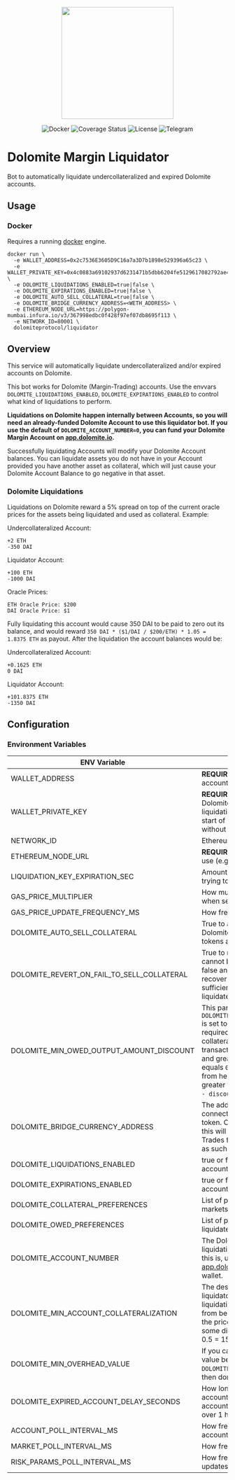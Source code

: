 <p align="center"><img src="https://dolomite.io/assets/img/logo.png" width="256" /></p>

<div align="center">
  <a href='https://hub.docker.com/r/dolomiteprotocol/liquidator' style="text-decoration:none;">
    <img src='https://img.shields.io/badge/docker-container-blue.svg?longCache=true' alt='Docker' />
  </a>
  <a href='https://coveralls.io/github/dolomite-exchange/liquidator' style="text-decoration:none;">
    <img src='https://coveralls.io/repos/github/dolomite-exchange/liquidator/badge.svg?t=toKMwT' alt='Coverage Status' />
  </a>
  <a href='https://github.com/dolomite-exchange/dolomite-margin/blob/master/LICENSE' style="text-decoration:none;">
    <img src='https://img.shields.io/github/license/dolomite-exchange/dolomite-margin.svg?longCache=true' alt='License' />
  </a>
  <a href='https://t.me/dolomite_official' style="text-decoration:none;">
    <img src='https://img.shields.io/badge/chat-on%20telegram-9cf.svg?longCache=true' alt='Telegram' />
  </a>
</div>

# Dolomite Margin Liquidator

Bot to automatically liquidate undercollateralized and expired Dolomite accounts.

## Usage

### Docker

Requires a running [docker](https://docker.com) engine.

```
docker run \
  -e WALLET_ADDRESS=0x2c7536E3605D9C16a7a3D7b1898e529396a65c23 \
  -e WALLET_PRIVATE_KEY=0x4c0883a69102937d6231471b5dbb6204fe5129617082792ae468d01a3f362318 \
  -e DOLOMITE_LIQUIDATIONS_ENABLED=true|false \
  -e DOLOMITE_EXPIRATIONS_ENABLED=true|false \
  -e DOLOMITE_AUTO_SELL_COLLATERAL=true|false \
  -e DOLOMITE_BRIDGE_CURRENCY_ADDRESS=<WETH_ADDRESS> \
  -e ETHEREUM_NODE_URL=https://polygon-mumbai.infura.io/v3/367998edbc0f428f97ef07db8695f113 \
  -e NETWORK_ID=80001 \
  dolomiteprotocol/liquidator
```

## Overview

This service will automatically liquidate undercollateralized and/or expired accounts on Dolomite.

This bot works for Dolomite (Margin-Trading) accounts. Use the envvars `DOLOMITE_LIQUIDATIONS_ENABLED`, 
`DOLOMITE_EXPIRATIONS_ENABLED` to control what kind of liquidations to perform.

**Liquidations on Dolomite happen internally between Accounts, so you will need an already-funded Dolomite Account to 
use this liquidator bot. If you use the default of `DOLOMITE_ACCOUNT_NUMBER=0`, you can fund your Dolomite Margin
Account on [app.dolomite.io](https://app.dolomite.io).**

Successfully liquidating Accounts will modify your Dolomite Account balances. You can liquidate assets you do not have 
in your Account provided you have another asset as collateral, which will just cause your Dolomite Account Balance to 
go negative in that asset.

### Dolomite Liquidations
Liquidations on Dolomite reward a 5% spread on top of the current oracle prices for the assets being liquidated and 
used as collateral. Example:

Undercollateralized Account:
```
+2 ETH
-350 DAI
```

Liquidator Account:
```
+100 ETH
-1000 DAI
```

Oracle Prices:
```
ETH Oracle Price: $200
DAI Oracle Price: $1
```

Fully liquidating this account would cause 350 DAI to be paid to zero out its balance, and would reward 
`350 DAI * ($1/DAI / $200/ETH) * 1.05 = 1.8375 ETH` as payout. After the liquidation the account balances would be:


Undercollateralized Account:
```
+0.1625 ETH
0 DAI
```

Liquidator Account:
```
+101.8375 ETH
-1350 DAI
```

## Configuration

### Environment Variables

|   ENV Variable                                |   Description                                                     |
|-----------------------------------------------|-------------------------------------------------------------------|
|   WALLET_ADDRESS                              |   **REQUIRED** Ethereum address of the Dolomite account owner that will do the liquidations
|   WALLET_PRIVATE_KEY                          |   **REQUIRED** Ethereum private key the Dolomite account owner that will do the liquidations. Make sure that "0x" is at the start of it (MetaMask exports private keys without it).
|   NETWORK_ID                                  |   Ethereum Network ID
|   ETHEREUM_NODE_URL                           |   **REQUIRED** The URL of the Ethereum node to use (e.g. an [Alchemy](https://alchemy.com/?r=99314874-10ab-44f3-9070-9abd86f4388d) or [Infura](https://infura.io/) endpoint)
|   LIQUIDATION_KEY_EXPIRATION_SEC              |   Amount of time in seconds to wait before trying to liquidate the same account again
|   GAS_PRICE_MULTIPLIER                        |   How much to multiply the `fast` gas price by when sending transactions
|   GAS_PRICE_UPDATE_FREQUENCY_MS              |   How frequently to update the gas price
|   DOLOMITE_AUTO_SELL_COLLATERAL               |   True to automatically sell collateral on Dolomite to repay debt, holding on to excess tokens as 
|   DOLOMITE_REVERT_ON_FAIL_TO_SELL_COLLATERAL  |   True to revert the liquidation if the collateral cannot be sold to pay off the debt. If set to false and collateral cannot be liquidated to recover debt, the user will need to maintain sufficient collateralization to prevent being liquidated. 
|   DOLOMITE_MIN_OWED_OUTPUT_AMOUNT_DISCOUNT    |   This parameter is only used if `DOLOMITE_REVERT_ON_FAIL_TO_SELL_COLLATERAL` is set to `false`. A discount to apply on the required output of the trade (from held collateral to owed balance), or else the transaction reverts. Must be less than `1.00` and greater than or equal to `0`. If this value equals `0.05`, the `minOutputAmount` of the trade from held amount to owed amount must be greater than or equal to `owedBalance * (1.00 - discount)`.
|   DOLOMITE_BRIDGE_CURRENCY_ADDRESS            |   The address of the bridge currency used as connecting asset to sell collateral for the debt token. On most Ethereum-based networks, this will be the WETH address. Meaning, Trades from LRC --> USDC are instead routed as such LRC --> WETH --> USDC.  
|   DOLOMITE_LIQUIDATIONS_ENABLED               |   true or false - whether to liquidate Dolomite accounts (true by default)
|   DOLOMITE_EXPIRATIONS_ENABLED                |   true or false - whether to liquidate expired accounts (false by default)
|   DOLOMITE_COLLATERAL_PREFERENCES             |   List of preferences for which collateral markets to receive first when liquidating
|   DOLOMITE_OWED_PREFERENCES                   |   List of preferences for which markets to liquidate first on an account when liquidating
|   DOLOMITE_ACCOUNT_NUMBER                     |   The Dolomite account number to use for the liquidating account. If you're not sure what this is, use 0. This will show up on [app.dolomite.io](https://app.dolomite.io) if you connect with the same wallet.
|   DOLOMITE_MIN_ACCOUNT_COLLATERALIZATION      |   The desired minimum collateralization of the liquidator account after completing a liquidation. Prevents the liquidator account from being at risk of being liquidated itself if the price of assets continues to move in some direction. Higher values are safer. e.g. 0.5 = 150% collateralization
|   DOLOMITE_MIN_OVERHEAD_VALUE                 |   If you can liquidate less than this amount of value before hitting `DOLOMITE_MIN_ACCOUNT_COLLATERALIZATION`, then don't liquidate. (1 USD = 1e36)
|   DOLOMITE_EXPIRED_ACCOUNT_DELAY_SECONDS      |   How long to wait before liquidating expired accounts. The spread for liquidating expired accounts ramps up linearly from 0% to 5% over 1 hour.
|   ACCOUNT_POLL_INTERVAL_MS                    |   How frequently to poll for liquidatable accounts
|   MARKET_POLL_INTERVAL_MS                     |   How frequently to poll for market updates
|   RISK_PARAMS_POLL_INTERVAL_MS                |   How frequently to poll for risk params updates

